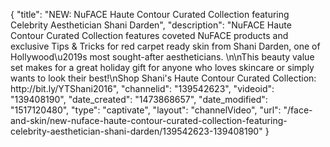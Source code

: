 {
    "title": "NEW: NuFACE Haute Contour Curated Collection featuring Celebrity Aesthetician Shani Darden",
    "description": "NuFACE Haute Contour Curated Collection features coveted NuFACE products and exclusive Tips & Tricks for red carpet ready skin from Shani Darden, one of Hollywood\u2019s most sought-after aestheticians. \n\nThis beauty value set makes for a great holiday gift for anyone who loves skincare or simply wants to look their best!\nShop Shani's Haute Contour Curated Collection: http:\/\/bit.ly\/YTShani2016",
    "channelid": "139542623",
    "videoid": "139408190",
    "date_created": "1473868657",
    "date_modified": "1517120480",
    "type": "captivate",
    "layout": "channelVideo",
    "url": "\/face-and-skin\/new-nuface-haute-contour-curated-collection-featuring-celebrity-aesthetician-shani-darden\/139542623-139408190"
}
